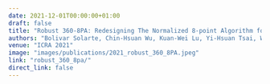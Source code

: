 ```yaml
---
date: 2021-12-01T00:00:00+01:00
draft: false
title: "Robust 360-8PA: Redesigning The Normalized 8-point Algorithm for 360-FoV Images"
authors: "Bolivar Solarte, Chin-Hsuan Wu, Kuan-Wei Lu, Yi-Hsuan Tsai, Wei-Chen Chiu, Min Sun."
venue: "ICRA 2021"
image: "images/publications/2021_robust_360_8PA.jpeg"
link: "robust_360_8pa/"
direct_link: false
---
```

